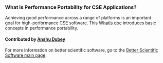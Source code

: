 ### What is Performance Portability for CSE Applications?

Achieving good performance across a range of platforms is an important goal for high-performance CSE software.  This [WhatIs doc](https://ideas-productivity.org/wordpress/wp-content/uploads/2016/04/IDEAS-PerformanceWhatIsPerformancePortability-V0.2.pdf "What is Performance Portability?") introduces basic concepts in performance portability.

#### Contributed by [Anshu Dubey](http://www.mcs.anl.gov/person/anshu-dubey/ "Anshu Dubey Homepage")

For more information on better scientific software, go to the [Better Scientific Software main page](http://betterscientificsoftware.info).

<!--- 
Categories: performance
Topics: performance, portability
Tags: HPC, leadership-class facilities (LCFs)
Level: 0
Prerequisites: none
Aggregate: none
--->
